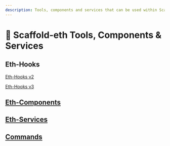 ```yaml
---
description: Tools, components and services that can be used within Scaffold-Eth 🏗
---
```


# 🧰 Scaffold-eth Tools, Components & Services

## Eth-Hooks

[Eth-Hooks v2](https://docs.scaffoldeth.io/scaffold-eth-libraries/)

[Eth-Hooks v3](https://docs.scaffoldeth.io/scaffold-eth-libraries/v/eth-hooks-v3-beta/)

## [Eth-Components](eth-components.md)

## [Eth-Services](eth-services.md)

## [Commands](scaffold-eth-commands.md)

